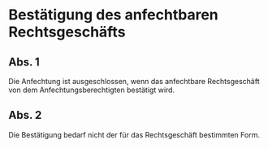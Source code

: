 # Bestätigung des anfechtbaren Rechtsgeschäfts



## Abs. 1

 Die Anfechtung ist ausgeschlossen, wenn das anfechtbare Rechtsgeschäft von dem Anfechtungsberechtigten bestätigt wird.

## Abs. 2

 Die Bestätigung bedarf nicht der für das Rechtsgeschäft bestimmten Form. 

